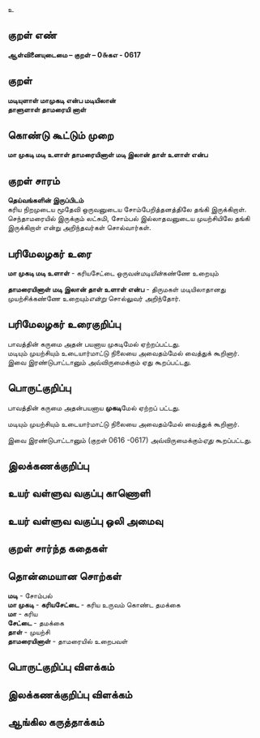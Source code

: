 உ

## குறள் எண் 

**ஆள்வினையுடைமை – குறள் – 0௬கஎ - 0617**  

## குறள் 

**மடியுளாள் மாமுகடி என்ப மடியிலான்  
தாளுளாள் தாமரையி னாள்**  

## கொண்டு கூட்டும் முறை

**மா முகடி மடி உளாள் தாமரையினாள் மடி இலான் தாள் உளாள் என்ப**

## குறள் சாரம் 

**தெய்வங்களின் இருப்பிடம்**  
கரிய நிறமுடைய மூதேவி ஒருவனுடைய சோம்பேறித்தனத்திலே தங்கி இருக்கிறாள்.  
செந்தாமரையில் இருக்கும் லட்சுமி, சோம்பல் இல்லாதவனுடைய முயற்சியிலே தங்கி இருக்கிறாள் என்று அறிந்தவர்கள் சொல்வார்கள்.  

## பரிமேலழகர் உரை

**மா முகடி மடி உளாள்** - கரியசேட்டை ஒருவன்*மடியின்*கண்ணே உறையும்  

**தாமரையினாள் மடி இலான் தாள் உளாள் என்ப** - திருமகள் மடியிலாதானது முயற்சிக்கண்ணே உறையும்*என்று* சொல்லுவர் அறிந்தோர்.   

## பரிமேலழகர் உரைகுறிப்பு   

பாவத்தின் கருமை அதன் பயனாய முகடிமேல் ஏற்றப்பட்டது.  
மடியும் முயற்சியும் உடையார்மாட்டு நிலையை அவைதம்மேல் வைத்துக் கூறினார்.  
இவை இரண்டுபாட்டானும் அவ்விருமைக்கும் ஏது கூறப்பட்டது.  

## பொருட்குறிப்பு 

பாவத்தின் கருமை அதன்பயனாய **முகடி**மேல் ஏற்றப் பட்டது.  

மடியும் முயற்சியும் உடையார்மாட்டு நிலையை அவைதம்மேல் வைத்துக் கூறினார்.  

இவை இரண்டுபாட்டானும் (குறள் 0616 -0617) அவ்விருமைக்கும்*ஏது* கூறப்பட்டது.    

## இலக்கணக்குறிப்பு  


## உயர் வள்ளுவ வகுப்பு காணொளி


## உயர் வள்ளுவ வகுப்பு ஒலி அமைவு 

 
## குறள் சார்ந்த கதைகள் 


## தொன்மையான சொற்கள்  

**மடி** - சோம்பல்   
**மா முகடி** - **கரியசேட்டை** - கரிய உருவம் கொண்ட தமக்கை     
**மா** - கரிய   
**சேட்டை** - தமக்கை   
**தாள்** - முயற்சி     
**தாமரையினாள்** - தாமரையில் உறைபவள்   

## பொருட்குறிப்பு விளக்கம்


## இலக்கணக்குறிப்பு விளக்கம்


## ஆங்கில கருத்தாக்கம் 


